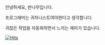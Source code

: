 안녕하세요, 반나무입니다.

프로그래머는 귀차니스트여야한다고 생각합니다.

귀찮은 작업을 자동화하면서 느끼는 재미가 있습니다.

[![Hits](https://hits.seeyoufarm.com/api/count/incr/badge.svg?url=https%3A%2F%2Fgithub.com%2FBantree96&count_bg=%2379C83D&title_bg=%23555555&icon=&icon_color=%23E7E7E7&title=hits&edge_flat=false)](https://hits.seeyoufarm.com)
